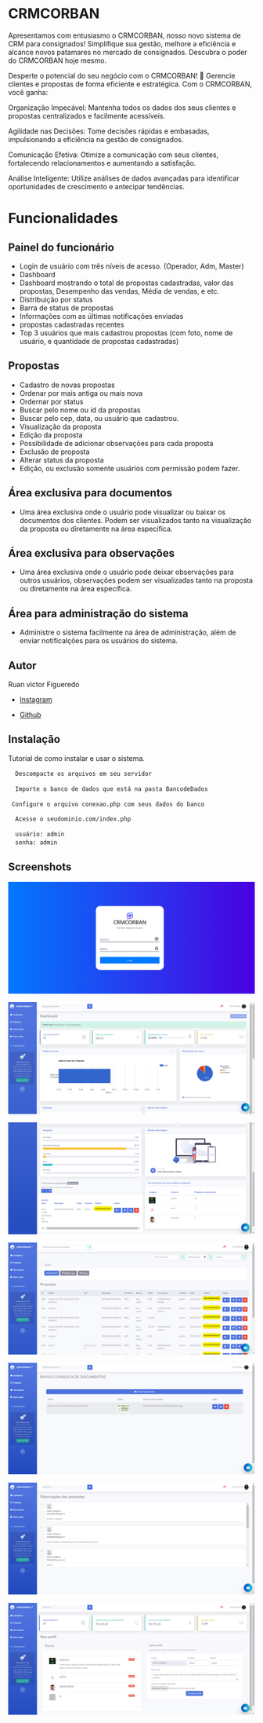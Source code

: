 
# CRMCORBAN

Apresentamos com entusiasmo o CRMCORBAN, nosso novo sistema de CRM para consignados! Simplifique sua gestão, melhore a eficiência e alcance novos patamares no mercado de consignados. Descubra o poder do CRMCORBAN hoje mesmo. 

Desperte o potencial do seu negócio com o CRMCORBAN! 🚀 Gerencie clientes e propostas de forma eficiente e estratégica. Com o CRMCORBAN, você ganha:

Organização Impecável: Mantenha todos os dados dos seus clientes e propostas centralizados e facilmente acessíveis.

Agilidade nas Decisões: Tome decisões rápidas e embasadas, impulsionando a eficiência na gestão de consignados.

Comunicação Efetiva: Otimize a comunicação com seus clientes, fortalecendo relacionamentos e aumentando a satisfação.

Análise Inteligente: Utilize análises de dados avançadas para identificar oportunidades de crescimento e antecipar tendências.


# Funcionalidades

## Painel do funcionário 

- Login de usuário com três níveis de acesso. (Operador, Adm, Master)
- Dashboard 
- Dashboard mostrando o total de propostas cadastradas, valor das propostas, Desempenho das vendas, Média de vendas, e etc.
- Distribuição por status
- Barra de status de propostas
- Informações com as últimas notificações enviadas
- propostas cadastradas recentes 
- Top 3 usuários que mais cadastrou propostas (com foto, nome de usuário, e quantidade de propostas cadastradas)

## Propostas

- Cadastro de novas propostas
- Ordenar por mais antiga ou mais nova
- Ordernar por status
- Buscar pelo nome ou id da propostas
- Buscar pelo cep, data, ou usuário que cadastrou.
- Visualização da proposta
- Edição da proposta
- Possibilidade de adicionar observações para cada proposta
- Exclusão de proposta
- Alterar status da proposta
- Edição, ou exclusão somente usuários com permissão podem fazer.

## Área exclusiva para documentos

- Uma área exclusiva onde o usuário pode visualizar ou baixar os documentos dos clientes. Podem ser visualizados tanto na visualização da proposta ou diretamente na área específica.

## Área exclusiva para observações

- Uma área exclusiva onde o usuário pode deixar observações para outros usuários, observações podem ser visualizadas tanto na  proposta ou diretamente na área específica.

## Área para administração do sistema

- Administre o sistema facilmente na área de administração, além de enviar notificalções para os usuários do sistema.


## Autor

Ruan victor Figueredo

- [ Instagram ](https://www.instagram.com/figueredorv)

- [ Github ](https://www.github.com/figueredorv)

## Instalação

Tutorial de como instalar e usar o sistema.

```bash
  Descompacte os arquivos em seu servidor
```
      
```bash
  Importe o banco de dados que está na pasta BancodeDados
```

```bash
 Configure o arquivo conexao.php com seus dados do banco
```

```bash
  Acesse o seudominio.com/index.php 
```

```bash
  usuário: admin
  senha: admin 
```
## Screenshots

![PRINT DO SITE](https://github.com/figueredorv/crm/blob/main/prints/ScreenShot1.png?raw=true)



![PRINT DO SITE](https://github.com/figueredorv/crm/blob/main/prints/ScreenShot%20Tool%20-20240111225732.png?raw=true)



![PRINT DO SITE](https://github.com/figueredorv/crm/blob/main/prints/ScreenShot%20Tool%20-20240111225845.png?raw=true)



![PRINT DO SITE](https://github.com/figueredorv/crm/blob/main/prints/ScreenShot%20Tool%20-20240111225925.png?raw=true)



![PRINT DO SITE](https://github.com/figueredorv/crm/blob/main/prints/ScreenShot%20Tool%20-20240111230137.png?raw=true)


![PRINT DO SITE](https://github.com/figueredorv/crm/blob/main/prints/ScreenShot%20Tool%20-20240111230208.png?raw=true)



![PRINT DO SITE](https://github.com/figueredorv/crm/blob/main/prints/ScreenShot%20Tool%20-20240111230231.png?raw=true)


